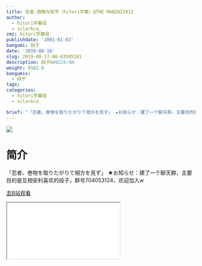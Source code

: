 ```yaml
---
title: 忍者-酒精与和平（hitori字幕）@THE MANZAI2012
author:
  - hitori字幕组
  - sclarkca_
zmz: hitori字幕组
publishdate: '2001-01-03'
bangumi: 段子
date: '2019-08-18'
slug: 2019-08-17-NA-63505181
description: 段子&#8226;NA
weight: 9182.0
bangumis:
  - 段子
tags:
categories:
  - hitori字幕组
  - sclarkca_

brief: "「忍者、巻物を取りたがりて相方を見ず」 ★お知らせ：建了一个聊天群，主要目的是互相安利喜欢的段子，群号704053124，欢迎加入w"
---
```

![](https://raw.githubusercontent.com/tcgriffith/owaraisite/master/static/tmpimg/338bdc0a90f9fc889c0cfff8cfef46ac7578cba3.jpg.480.jpg)
# 简介  
「忍者、巻物を取りたがりて相方を見ず」
★お知らせ：建了一个聊天群，主要目的是互相安利喜欢的段子，群号704053124，欢迎加入w  

[去B站观看](https://www.bilibili.com/video/av63505181/)
<div class ="resp-container"><iframe class="testiframe" src="//player.bilibili.com/player.html?aid=63505181"", scrolling="no", allowfullscreen="true" > </iframe></div> 
